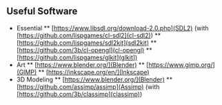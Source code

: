 ## Useful Software

* Essential 
    ** [https://www.libsdl.org/download-2.0.php](SDL2) (with [https://github.com/lispgames/cl-sdl2](cl-sdl2))
    ** [https://github.com/lispgames/sdl2kit](sdl2kit)
    ** [https://github.com/3b/cl-opengl](cl-opengl)
    ** [https://github.com/lispgames/glkit](glkit])
* Art
    ** [https://www.blender.org/](Blender)
    ** [https://www.gimp.org/](GIMP)
    ** [https://inkscape.org/en/](Inkscape)
* 3D Modeling
    ** [https://www.blender.org/](Blender)
    ** [https://github.com/assimp/assimp](Assimp) (with [https://github.com/3b/classimp](classimp))